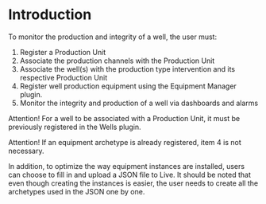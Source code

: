 # Introduction

To monitor the production and integrity of a well, the user must: 

1. Register a Production Unit
2. Associate the production channels with the Production Unit
3. Associate the well(s) with the production type intervention and its respective Production Unit
4. Register well production equipment using the Equipment Manager plugin.
5. Monitor the integrity and production of a well via dashboards and alarms

Attention! For a well to be associated with a Production Unit, it must be previously registered in the Wells plugin.

Attention! If an equipment archetype is already registered, item 4 is not necessary. 

In addition, to optimize the way equipment instances are installed, users can choose to fill in and upload a JSON file to Live. It should be noted that even though creating the instances is easier, the user needs to create all the archetypes used in the JSON one by one.
